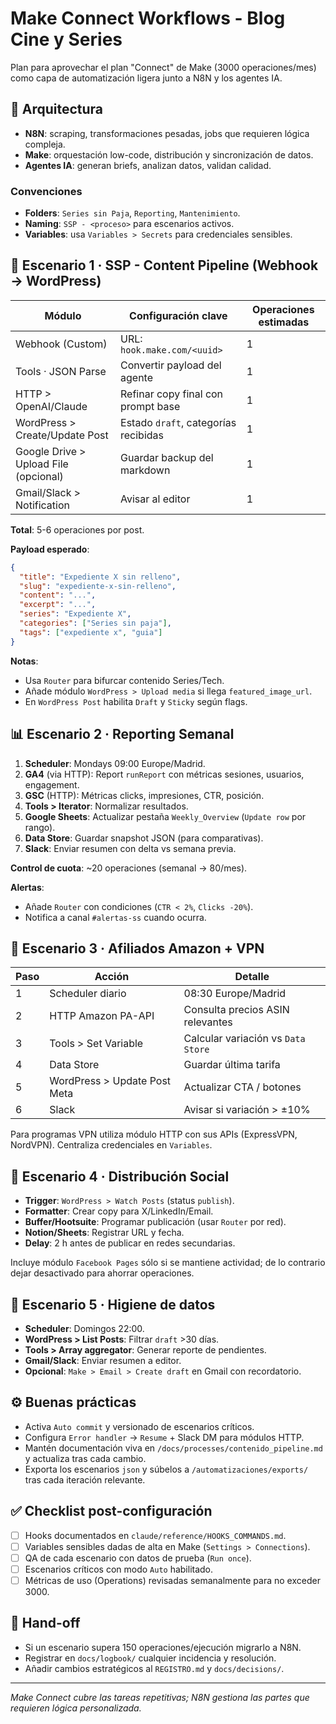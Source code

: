 # Make Connect Workflows - Blog Cine y Series

Plan para aprovechar el plan "Connect" de Make (3000 operaciones/mes) como capa de automatización ligera junto a N8N y los agentes IA.

## 🧱 Arquitectura
- **N8N**: scraping, transformaciones pesadas, jobs que requieren lógica compleja.
- **Make**: orquestación low-code, distribución y sincronización de datos.
- **Agentes IA**: generan briefs, analizan datos, validan calidad.

### Convenciones
- **Folders**: `Series sin Paja`, `Reporting`, `Mantenimiento`.
- **Naming**: `SSP - <proceso>` para escenarios activos.
- **Variables**: usa `Variables > Secrets` para credenciales sensibles.

## 🔄 Escenario 1 · SSP - Content Pipeline (Webhook → WordPress)

| Módulo | Configuración clave | Operaciones estimadas |
| --- | --- | --- |
| Webhook (Custom) | URL: `hook.make.com/<uuid>` | 1 |
| Tools · JSON Parse | Convertir payload del agente | 1 |
| HTTP > OpenAI/Claude | Refinar copy final con prompt base | 1 |
| WordPress > Create/Update Post | Estado `draft`, categorías recibidas | 1 |
| Google Drive > Upload File (opcional) | Guardar backup del markdown | 1 |
| Gmail/Slack > Notification | Avisar al editor | 1 |

**Total**: 5-6 operaciones por post.

**Payload esperado**:
```json
{
  "title": "Expediente X sin relleno",
  "slug": "expediente-x-sin-relleno",
  "content": "...",
  "excerpt": "...",
  "series": "Expediente X",
  "categories": ["Series sin paja"],
  "tags": ["expediente x", "guia"]
}
```

**Notas**:
- Usa `Router` para bifurcar contenido Series/Tech.
- Añade módulo `WordPress > Upload media` si llega `featured_image_url`.
- En `WordPress Post` habilita `Draft` y `Sticky` según flags.

## 📊 Escenario 2 · Reporting Semanal

1. **Scheduler**: Mondays 09:00 Europe/Madrid.
2. **GA4** (via HTTP): Report `runReport` con métricas sesiones, usuarios, engagement.
3. **GSC** (HTTP): Métricas clicks, impresiones, CTR, posición.
4. **Tools > Iterator**: Normalizar resultados.
5. **Google Sheets**: Actualizar pestaña `Weekly_Overview` (`Update row` por rango).
6. **Data Store**: Guardar snapshot JSON (para comparativas).
7. **Slack**: Enviar resumen con delta vs semana previa.

**Control de cuota**: ~20 operaciones (semanal → 80/mes).

**Alertas**:
- Añade `Router` con condiciones (`CTR < 2%`, `Clicks -20%`).
- Notifica a canal `#alertas-ss` cuando ocurra.

## 🧲 Escenario 3 · Afiliados Amazon + VPN

| Paso | Acción | Detalle |
| --- | --- | --- |
| 1 | Scheduler diario | 08:30 Europe/Madrid |
| 2 | HTTP Amazon PA-API | Consulta precios ASIN relevantes |
| 3 | Tools > Set Variable | Calcular variación vs `Data Store` |
| 4 | Data Store | Guardar última tarifa |
| 5 | WordPress > Update Post Meta | Actualizar CTA / botones |
| 6 | Slack | Avisar si variación > ±10% |

Para programas VPN utiliza módulo HTTP con sus APIs (ExpressVPN, NordVPN). Centraliza credenciales en `Variables`.

## 📣 Escenario 4 · Distribución Social

- **Trigger**: `WordPress > Watch Posts` (status `publish`).
- **Formatter**: Crear copy para X/LinkedIn/Email.
- **Buffer/Hootsuite**: Programar publicación (usar `Router` por red).
- **Notion/Sheets**: Registrar URL y fecha.
- **Delay**: 2 h antes de publicar en redes secundarias.

Incluye módulo `Facebook Pages` sólo si se mantiene actividad; de lo contrario dejar desactivado para ahorrar operaciones.

## 🧼 Escenario 5 · Higiene de datos

- **Scheduler**: Domingos 22:00.
- **WordPress > List Posts**: Filtrar `draft` >30 días.
- **Tools > Array aggregator**: Generar reporte de pendientes.
- **Gmail/Slack**: Enviar resumen a editor.
- **Opcional**: `Make > Email > Create draft` en Gmail con recordatorio.

## ⚙️ Buenas prácticas

- Activa `Auto commit` y versionado de escenarios críticos.
- Configura `Error handler` → `Resume` + Slack DM para módulos HTTP.
- Mantén documentación viva en `/docs/processes/contenido_pipeline.md` y actualiza tras cada cambio.
- Exporta los escenarios `json` y súbelos a `/automatizaciones/exports/` tras cada iteración relevante.

## ✅ Checklist post-configuración
- [ ] Hooks documentados en `claude/reference/HOOKS_COMMANDS.md`.
- [ ] Variables sensibles dadas de alta en Make (`Settings > Connections`).
- [ ] QA de cada escenario con datos de prueba (`Run once`).
- [ ] Escenarios críticos con modo `Auto` habilitado.
- [ ] Métricas de uso (Operations) revisadas semanalmente para no exceder 3000.

## 🔁 Hand-off
- Si un escenario supera 150 operaciones/ejecución migrarlo a N8N.
- Registrar en `docs/logbook/` cualquier incidencia y resolución.
- Añadir cambios estratégicos al `REGISTRO.md` y `docs/decisions/`.

---
*Make Connect cubre las tareas repetitivas; N8N gestiona las partes que requieren lógica personalizada.*
